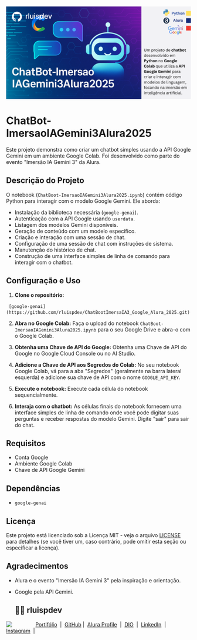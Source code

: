 
![Template rluipdev](rluispdev(1).png)

# ChatBot-ImersaoIAGemini3Alura2025

Este projeto demonstra como criar um chatbot simples usando a API Google Gemini em um ambiente Google Colab. Foi desenvolvido como parte do evento "Imersão IA Gemini 3" da Alura.

## Descrição do Projeto

O notebook (`ChatBoot-ImersaoIAGemini3Alura2025.ipynb`) contém código Python para interagir com o modelo Google Gemini. Ele aborda:

- Instalação da biblioteca necessária (`google-genai`).
- Autenticação com a API Google usando `userdata`.
- Listagem dos modelos Gemini disponíveis.
- Geração de conteúdo com um modelo específico.
- Criação e interação com uma sessão de chat.
- Configuração de uma sessão de chat com instruções de sistema.
- Manutenção do histórico de chat.
- Construção de uma interface simples de linha de comando para interagir com o chatbot.

## Configuração e Uso

1.  **Clone o repositório:**

```
 [google-genai](https://github.com/rluispdev/ChatBootImersaIA3_Google_Alura_2025.git)
 ```

2.  **Abra no Google Colab:** Faça o upload do notebook `ChatBoot-ImersaoIAGemini3Alura2025.ipynb` para o seu Google Drive e abra-o com o Google Colab.

3.  **Obtenha uma Chave de API do Google:** Obtenha uma Chave de API do Google no Google Cloud Console ou no AI Studio.

4.  **Adicione a Chave de API aos Segredos do Colab:** No seu notebook Google Colab, vá para a aba "Segredos" (geralmente na barra lateral esquerda) e adicione sua chave de API com o nome `GOOGLE_API_KEY`.

5.  **Execute o notebook:** Execute cada célula do notebook sequencialmente.

6.  **Interaja com o chatbot:** As células finais do notebook fornecem uma interface simples de linha de comando onde você pode digitar suas perguntas e receber respostas do modelo Gemini. Digite "sair" para sair do chat.

## Requisitos

- Conta Google
- Ambiente Google Colab
- Chave de API Google Gemini

## Dependências

- `google-genai`



## Licença

Este projeto está licenciado sob a Licença MIT - veja o arquivo [LICENSE](LICENSE) para detalhes (se você tiver um, caso contrário, pode omitir esta seção ou especificar a licença).

## Agradecimentos

- Alura e o evento "Imersão IA Gemini 3" pela inspiração e orientação.
- Google pela API Gemini.

  ## 👨‍💻 rluispdev
<p>
    <img 
      align=left 
      margin=10 
      width=80 
      src="https://avatars.githubusercontent.com/u/128305083?s=96&v=4"
    />
    <p>
     <a href="https://rluispdev.github.io/portifolio/" target="_blank"> Portifólio</a>
&nbsp;|&nbsp;
    <a href="https://github.com/rluispdev" target="_blank">
    GitHub</a>&nbsp;|&nbsp;
     <a href="https://cursos.alura.com.br/user/rluisp" target="_blank"> Alura Profile</a>
&nbsp;|&nbsp;
       <a href="https://www.dio.me/users/rluispdev" target="_blank">DIO</a>
&nbsp;|&nbsp;      
    <a href="https://www.linkedin.com/in/rafael-luis-gonzaga-b11634186/" target="_blank">LinkedIn</a>
&nbsp;|&nbsp;
    <a href="https://www.instagram.com/rluispdevs?igsh=cnoxenpmaHY1amE0&utm_source=qr" target="_blank">
    Instagram</a>
&nbsp;|&nbsp;</p>
</p>
<br/><br/>
<p>
